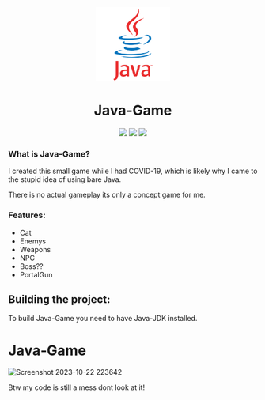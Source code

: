  <p align="center">
    <img src="https://raw.githubusercontent.com/devicons/devicon/master/icons/java/java-original-wordmark.svg" height="150px" width="auto" alt="alternate text">
 </p>
 <h1  align="center">Java-Game</h1>
<div align="center">
    <img src="https://img.shields.io/github/stars/Nathans-SushiCat/Java-Game?style=flat">
    <img src="https://img.shields.io/github/issues-pr/Nathans-SushiCat/Java-Game?style=flat">
    <img src="https://img.shields.io/github/repo-size/Nathans-SushiCat/Java-Game?style=flat">
</div>

### What is Java-Game?
I created this small game while I had COVID-19,
which is likely why I came to the stupid idea of using bare Java.

There is no actual gameplay its only a concept game for me.

### Features:
- Cat
- Enemys
- Weapons
- NPC
- Boss??
- PortalGun


## Building the project:
To build Java-Game you need to have Java-JDK installed.

# Java-Game


![Screenshot 2023-10-22 223642](https://github.com/Nathans-SushiCat/Java-Game/assets/86925500/87561844-4407-4080-8f22-4068a0fd09b3)

Btw my code is still a mess dont look at it!
